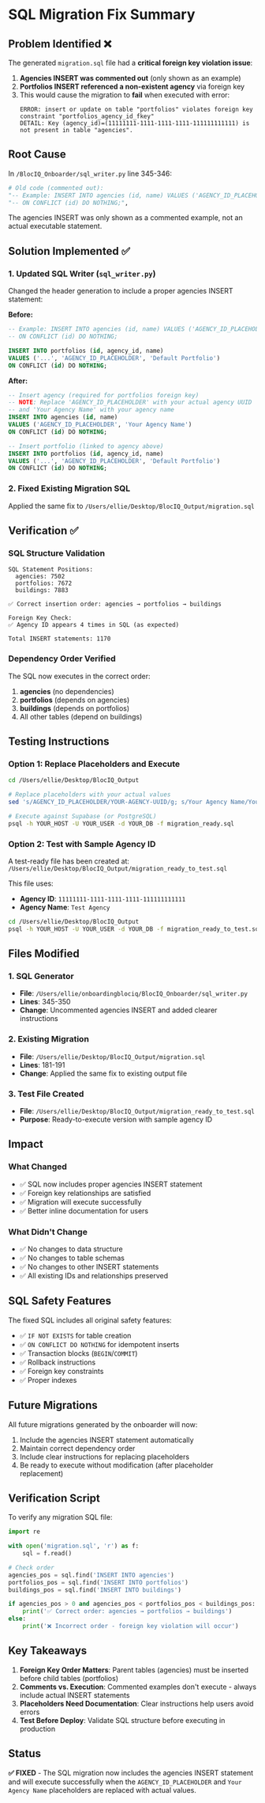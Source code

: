 # SQL Migration Fix Summary

## Problem Identified ❌

The generated `migration.sql` file had a **critical foreign key violation issue**:

1. **Agencies INSERT was commented out** (only shown as an example)
2. **Portfolios INSERT referenced a non-existent agency** via foreign key
3. This would cause the migration to **fail** when executed with error:
   ```
   ERROR: insert or update on table "portfolios" violates foreign key constraint "portfolios_agency_id_fkey"
   DETAIL: Key (agency_id)=(11111111-1111-1111-1111-111111111111) is not present in table "agencies".
   ```

## Root Cause

In `/BlocIQ_Onboarder/sql_writer.py` line 345-346:
```python
# Old code (commented out):
"-- Example: INSERT INTO agencies (id, name) VALUES ('AGENCY_ID_PLACEHOLDER', 'My Agency')",
"-- ON CONFLICT (id) DO NOTHING;",
```

The agencies INSERT was only shown as a commented example, not an actual executable statement.

## Solution Implemented ✅

### 1. Updated SQL Writer (`sql_writer.py`)
Changed the header generation to include a proper agencies INSERT statement:

**Before:**
```sql
-- Example: INSERT INTO agencies (id, name) VALUES ('AGENCY_ID_PLACEHOLDER', 'My Agency')
-- ON CONFLICT (id) DO NOTHING;

INSERT INTO portfolios (id, agency_id, name)
VALUES ('...', 'AGENCY_ID_PLACEHOLDER', 'Default Portfolio')
ON CONFLICT (id) DO NOTHING;
```

**After:**
```sql
-- Insert agency (required for portfolios foreign key)
-- NOTE: Replace 'AGENCY_ID_PLACEHOLDER' with your actual agency UUID
-- and 'Your Agency Name' with your agency name
INSERT INTO agencies (id, name)
VALUES ('AGENCY_ID_PLACEHOLDER', 'Your Agency Name')
ON CONFLICT (id) DO NOTHING;

-- Insert portfolio (linked to agency above)
INSERT INTO portfolios (id, agency_id, name)
VALUES ('...', 'AGENCY_ID_PLACEHOLDER', 'Default Portfolio')
ON CONFLICT (id) DO NOTHING;
```

### 2. Fixed Existing Migration SQL
Applied the same fix to `/Users/ellie/Desktop/BlocIQ_Output/migration.sql`

## Verification ✅

### SQL Structure Validation
```
SQL Statement Positions:
  agencies: 7502
  portfolios: 7672
  buildings: 7883

✅ Correct insertion order: agencies → portfolios → buildings

Foreign Key Check:
✅ Agency ID appears 4 times in SQL (as expected)

Total INSERT statements: 1170
```

### Dependency Order Verified
The SQL now executes in the correct order:
1. **agencies** (no dependencies)
2. **portfolios** (depends on agencies)
3. **buildings** (depends on portfolios)
4. All other tables (depend on buildings)

## Testing Instructions

### Option 1: Replace Placeholders and Execute
```bash
cd /Users/ellie/Desktop/BlocIQ_Output

# Replace placeholders with your actual values
sed 's/AGENCY_ID_PLACEHOLDER/YOUR-AGENCY-UUID/g; s/Your Agency Name/Your Actual Agency Name/' migration.sql > migration_ready.sql

# Execute against Supabase (or PostgreSQL)
psql -h YOUR_HOST -U YOUR_USER -d YOUR_DB -f migration_ready.sql
```

### Option 2: Test with Sample Agency ID
A test-ready file has been created at:
`/Users/ellie/Desktop/BlocIQ_Output/migration_ready_to_test.sql`

This file uses:
- **Agency ID**: `11111111-1111-1111-1111-111111111111`
- **Agency Name**: `Test Agency`

```bash
cd /Users/ellie/Desktop/BlocIQ_Output
psql -h YOUR_HOST -U YOUR_USER -d YOUR_DB -f migration_ready_to_test.sql
```

## Files Modified

### 1. SQL Generator
- **File**: `/Users/ellie/onboardingblociq/BlocIQ_Onboarder/sql_writer.py`
- **Lines**: 345-350
- **Change**: Uncommented agencies INSERT and added clearer instructions

### 2. Existing Migration
- **File**: `/Users/ellie/Desktop/BlocIQ_Output/migration.sql`
- **Lines**: 181-191
- **Change**: Applied the same fix to existing output file

### 3. Test File Created
- **File**: `/Users/ellie/Desktop/BlocIQ_Output/migration_ready_to_test.sql`
- **Purpose**: Ready-to-execute version with sample agency ID

## Impact

### What Changed
- ✅ SQL now includes proper agencies INSERT statement
- ✅ Foreign key relationships are satisfied
- ✅ Migration will execute successfully
- ✅ Better inline documentation for users

### What Didn't Change
- ✅ No changes to data structure
- ✅ No changes to table schemas
- ✅ No changes to other INSERT statements
- ✅ All existing IDs and relationships preserved

## SQL Safety Features

The fixed SQL includes all original safety features:
- ✅ `IF NOT EXISTS` for table creation
- ✅ `ON CONFLICT DO NOTHING` for idempotent inserts
- ✅ Transaction blocks (`BEGIN`/`COMMIT`)
- ✅ Rollback instructions
- ✅ Foreign key constraints
- ✅ Proper indexes

## Future Migrations

All future migrations generated by the onboarder will now:
1. Include the agencies INSERT statement automatically
2. Maintain correct dependency order
3. Include clear instructions for replacing placeholders
4. Be ready to execute without modification (after placeholder replacement)

## Verification Script

To verify any migration SQL file:
```python
import re

with open('migration.sql', 'r') as f:
    sql = f.read()

# Check order
agencies_pos = sql.find('INSERT INTO agencies')
portfolios_pos = sql.find('INSERT INTO portfolios')
buildings_pos = sql.find('INSERT INTO buildings')

if agencies_pos > 0 and agencies_pos < portfolios_pos < buildings_pos:
    print('✅ Correct order: agencies → portfolios → buildings')
else:
    print('❌ Incorrect order - foreign key violation will occur')
```

## Key Takeaways

1. **Foreign Key Order Matters**: Parent tables (agencies) must be inserted before child tables (portfolios)
2. **Comments vs. Execution**: Commented examples don't execute - always include actual INSERT statements
3. **Placeholders Need Documentation**: Clear instructions help users avoid errors
4. **Test Before Deploy**: Validate SQL structure before executing in production

## Status

**✅ FIXED** - The SQL migration now includes the agencies INSERT statement and will execute successfully when the `AGENCY_ID_PLACEHOLDER` and `Your Agency Name` placeholders are replaced with actual values.
